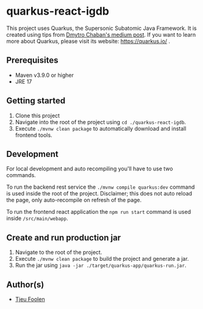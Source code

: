 # quarkus-react-igdb

This project uses Quarkus, the Supersonic Subatomic Java Framework.
It is created using tips from [Dmytro Chaban's medium post](https://medium.com/quarkify/build-run-and-deploy-react-app-with-quarkus-6cc4f6074d6).
If you want to learn more about Quarkus, please visit its website: https://quarkus.io/ .

## Prerequisites
- Maven v3.9.0 or higher
- JRE 17

## Getting started

1. Clone this project
2. Navigate into the root of the project using `cd ./quarkus-react-igdb`.
3. Execute `./mvnw clean package` to automatically download and install frontend tools.

## Development

For local development and auto recompiling you'll have to use two commands.

To run the backend rest service the `./mvnw compile quarkus:dev` command is used inside the root of the project.
Disclaimer; this does not auto reload the page, only auto-recompile on refresh of the page.

To run the frontend react application the `npm run start` command is used inside `/src/main/webapp`.

## Create and run production jar

1. Navigate to the root of the project.
2. Execute `./mvnw clean package` to build the project and generate a jar.
3. Run the jar using `java -jar ./target/quarkus-app/quarkus-run.jar`.

## Author(s)

- [Tjeu Foolen](https://github.com/tjeufoolen)